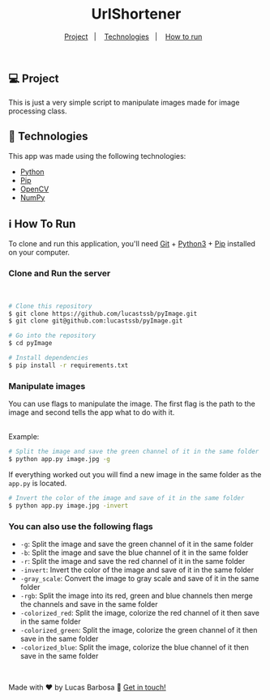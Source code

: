 <h1 align="center">
    UrlShortener
</h1>

<p align="center">
  <a href="#-project">Project</a>&nbsp;&nbsp;&nbsp;|&nbsp;&nbsp;&nbsp;
  <a href="#rocket-technologies">Technologies</a>&nbsp;&nbsp;&nbsp;|&nbsp;&nbsp;&nbsp;
  <a href="#information_source-how-to-run">How to run</a>&nbsp;&nbsp;&nbsp;

</p>

<br>

## 💻 Project

This is just a very simple script to manipulate images made for image processing class.

## :rocket: Technologies

This app was made using the following technologies:
- [Python][python]
- [Pip][pip]
- [OpenCV][opencv]
- [NumPy][numPy]
## :information_source: How To Run

To clone and run this application, you'll need [Git](https://git-scm.com) + [Python3][python] + [Pip][pip] installed on your computer.

### Clone and Run the server

<br/>

```bash
# Clone this repository
$ git clone https://github.com/lucastssb/pyImage.git
$ git clone git@github.com:lucastssb/pyImage.git

# Go into the repository
$ cd pyImage

# Install dependencies
$ pip install -r requirements.txt


```

### Manipulate images

You can use flags to manipulate the image.
The first flag is the path to the image and second tells the app what to do with it.

<br/>
Example:

```bash
# Split the image and save the green channel of it in the same folder
$ python app.py image.jpg -g
```
If everything worked out you will find a new image in the same folder as the `app.py` is located.

```bash
# Invert the color of the image and save of it in the same folder
$ python app.py image.jpg -invert
```
### You can also use the following flags
- `-g`: Split the image and save the green channel of it in the same folder
- `-b`: Split the image and save the blue channel of it in the same folder
- `-r`: Split the image and save the red channel of it in the same folder
- `-invert`: Invert the color of the image and save of it in the same folder
- `-gray_scale`: Convert the image to gray scale and save of it in the same folder
- `-rgb`: Split the image into its red, green and blue channels then merge the channels and save in the same folder
- `-colorized_red`: Split the image, colorize the red channel of it then save in the same folder
- `-colorized_green`: Split the image, colorize the green channel of it then save in the same folder
- `-colorized_blue`: Split the image, colorize the blue channel of it then save in the same folder

<br>

Made with ♥ by Lucas Barbosa :wave: [Get in touch!](https://www.linkedin.com/in/lucas-barbosa-60b56416b/)

[python]: https://www.python.org/
[pip]: https://pip.pypa.io/en/stable/
[opencv]: https://opencv.org/
[numPy]: https://numpy.org/

